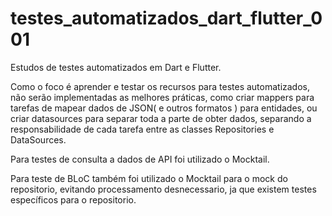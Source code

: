 # testes_automatizados_dart_flutter_001
Estudos de testes automatizados em Dart e Flutter. 

Como o foco é aprender e testar os recursos para testes automatizados, não serão implementadas as melhores práticas, como criar mappers para tarefas de mapear dados de JSON( e outros formatos ) para entidades, ou criar datasources para separar toda a parte de obter dados, separando a responsabilidade de cada tarefa entre as classes Repositories e DataSources.

Para testes de consulta a dados de API foi utilizado o Mocktail.

Para teste de BLoC também foi utilizado o Mocktail para o mock do repositorio, evitando processamento desnecessario, ja que existem testes específicos para o repositorio.